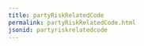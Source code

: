 ```yaml
---
title: partyRiskRelatedCode
permalink: partyRiskRelatedCode.html
jsonid: partyriskrelatedcode
---
```

